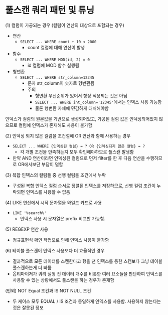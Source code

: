 # 풀스캔 쿼리 패턴 및 튜닝
(1) 컬럼이 가공되는 경우 (컬럼이 연산의 대상으로 포함되는 경우)
- 연산
    - `SELECT ... WHERE count + 10 < 2000`
        - count 컬럼에 대해 연산이 발생
- 함수
    - `SELECT ... WHERE MOD(id, 2) = 0`
        - id 컬럼에 MOD 함수 실행됨
- 형변환
    - `SELECT ... WHERE str_column=12345`
        - 문자 str_column이 숫자로 형변환됨
        - 주의
            - 형변환 우선순위가 있어서 항상 적용되는 것은 아님
            - `SELECT ... WHERE int_column='12345'`에서는 인덱스 사용 가능함
            - 물론 형변환 자체에 민감하게 대처해야함

인덱스가 컬럼의 원본값을 기반으로 생성되어있고, 가공된 컬럼 값은 인덱싱되어있지 않으므로 컬럼에 인덱스가 존재해도 사용이 불가함

(2) 인덱싱 되지 않은 컬럼을 조건절에 OR 연산과 함께 사용하는 경우
- `SELECT ... WHERE {인덱싱된 컬럼} = ? OR {인덱싱되지 않은 컬럼} = ?`
    - 각 개별 조건을 만족하는지 모두 확인해야하므로 풀스캔 발생함
- 만약 AND 연산이라면 인덱싱된 컬럼으로 먼저 filter를 한 후 다음 연산을 수행하므로 OR에서보단 부담이 덜함

(3) 복합 인덱스의 컬럼들 중 선행 컬럼을 조건에서 누락
- 구성된 복합 인덱스 컬럼 순서로 정렬된 인덱스를 저장하므로, 선행 컬럼 조건이 누락되면 인덱스를 사용할 수 없음

(4) LIKE 연산에서 시작 문자열을 와일드 카드로 사용
- `LIKE '%search%'`
    - 인덱스 사용 시 문자열은 prefix 비교만 가능함.

(5) REGEXP 연산 사용
- 정규표현식 확인 작업으로 인해 인덱스 사용이 불가함

(6) 테이블 풀스캔이 인덱스 사용보다 더 효율적인 경우
- 결과적으로 모든 데이터를 스캔한다고 했을 땐 인덱스를 통한 스캔보다 그냥 테이블 풀스캔하는게 더 빠름
- 옵티마이저가 쿼리 실행 전 데이터 개수를 비롯한 여러 요소들을 판단하여 인덱스를 사용할 수 있는 상황에서도 풀스캔을 하는 경우가 존재함

(번외) NOT Equal 조건과 IS NOT NULL 조건
- 두 케이스 모두 EQUAL / IS 조건과 동일하게 인덱스를 사용함. 사용하지 않는다는 것은 잘못된 정보